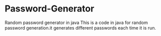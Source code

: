 # Password-Generator
Random password generator in java
This is a code in java for random password generation.it generates different passwords each time it is run.

